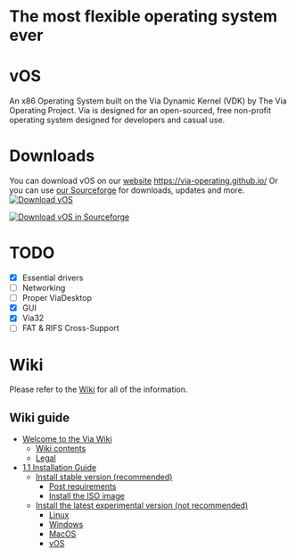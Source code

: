 # The most flexible operating system ever

# vOS
An x86 Operating System built on the Via Dynamic Kernel (VDK) by The Via Operating Project. Via is designed for an open-sourced, free non-profit operating system designed for developers and casual use.
# Downloads
You can download vOS on our [website](https://via-operating.github.io/)
https://via-operating.github.io/
Or you can use [our Sourceforge](https://sourceforge.net/projects/vOS/) for downloads, updates and more.
[![Download vOS](https://via-operating.github.io/files/images/ViaLogo.png)](https://via-operating.github.io/pages/downloads)

[![Download vOS in Sourceforge](https://a.fsdn.com/con/app/sf-download-button)](https://sourceforge.net/projects/vOS/files/latest/download)

# TODO
 - [x] Essential drivers
 - [ ] Networking
 - [ ] Proper ViaDesktop
 - [x] GUI
 - [x] Via32
 - [ ] FAT & RIFS Cross-Support

# Wiki

Please refer to the [Wiki](https://github.com/Via-Operating/vOS/wiki) for all of the information.

## Wiki guide
- [Welcome to the Via Wiki](https://github.com/Via-Operating/vOS/wiki#welcome-to-the-via-wiki)
    - [Wiki contents](https://github.com/Via-Operating/vOS/wiki#wiki-contents)
    - [Legal](https://github.com/Via-Operating/vOS/wiki#legal)
- [1.1 Installation Guide](https://github.com/Via-Operating/vOS/wiki/1.1-Installation-Guide)
    - [Install stable version (recommended)](https://github.com/Via-Operating/vOS/wiki/1.1-Installation-Guide#install-latest-stable-version-recommended)
        - [Post requirements](https://github.com/Via-Operating/vOS/wiki/1.1-Installation-Guide#post-requirements)
        - [Install the ISO image](https://github.com/Via-Operating/vOS/wiki/1.1-Installation-Guide#install-the-iso-image)
    - [Install the latest experimental version (not recommended)](https://github.com/Via-Operating/vOS/wiki/1.1-Installation-Guide#install-the-latest-experimental-version-not-recommended)
        - [Linux](https://github.com/Via-Operating/vOS/wiki/1.1-Installation-Guide#linux)
        - [Windows](https://github.com/Via-Operating/vOS/wiki/1.1-Installation-Guide#windows)
        - [MacOS](https://github.com/Via-Operating/vOS/wiki/1.1-Installation-Guide#macos)
        - [vOS](https://github.com/Via-Operating/vOS/wiki/1.1-Installation-Guide#vOS)
